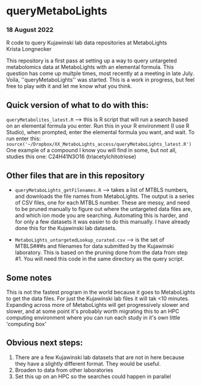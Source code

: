 # queryMetaboLights
### 18 August 2022
R code to query Kujawinski lab data repositories at MetaboLights\
Krista Longnecker

This repository is a first pass at setting up a way to query untargeted metabolomics data at MetaboLights with an elemental formula. This question has come up multple times, most recently at a meeting in late July. Voila, ''queryMetaboLights'' was started. This is a work in progress, but feel free to play with it and let me know what you think.

## Quick version of what to do with this:
``queryMetabolites_latest.R`` --> this is R script that will run a search based on an elemental formula you enter. Run this in your R environment (I use R Studio), when prompted, enter the elemental formula you want, and wait. To run enter this: ```source('~/Dropbox/XX_MetaboLights_access/queryMetaboLights_latest.R')```\
One example of a compound I know you will find in some, but not all, studies this one: C24H41N3O16 (triacetylchitotriose)

## Other files that are in this repository
* ``queryMetaboLights_getFilenames.R`` --> takes a list of MTBLS numbers, and downloads the file names from MetaboLights. The output is a series of CSV files, one for each MTBLS number. These are messy, and need to be pruned manually to figure out where the untargeted data files are, and which ion mode you are searching. Automating this is harder, and for only a few datasets it was easier to do this manually. I have already done this for the Kujawinski lab datasets.

* ``MetaboLights_untargetedLookup_curated.csv`` --> is the set of MTBLS###s and filenames for data submitted by the Kujawinski laboratory. This is based on the pruning done from the data from step #1. You will need this code in the same directory as the query script.


## Some notes
This is not the fastest program in the world because it goes to MetaboLights to get the data files. For just the Kujawinski lab files it will tak <10 minutes. Expanding across more of MetaboLights will get progressively slower and slower, and at some point it's probably worth migrating this to an HPC computing environment where you can run each study in it's own little 'computing box'

## Obvious next steps:
1. There are a few Kujawinski lab datasets that are not in here because they have a slightly different format. They would be useful.
2. Broaden to data from other laboratories
3. Set this up on an HPC so the searches could happen in parallel
